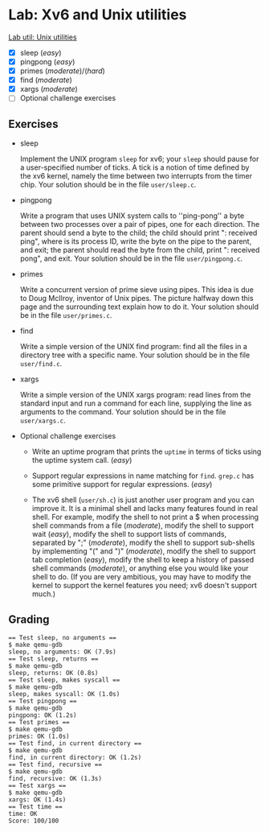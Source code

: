 # Lab: Xv6 and Unix utilities

[Lab util: Unix utilities](https://pdos.csail.mit.edu/6.828/2021/labs/util.html)

- [x] sleep (*easy*)
- [x] pingpong (*easy*)
- [x] primes (*moderate*)/(*hard*)
- [x] find (*moderate*)
- [x] xargs (*moderate*)
- [ ] Optional challenge exercises

## Exercises

- sleep
  
  Implement the UNIX program `sleep` for xv6; your `sleep` should pause for a user-specified number of ticks. A tick is a notion of time defined by the xv6 kernel, namely the time between two interrupts from the timer chip. Your solution should be in the file `user/sleep.c`.

- pingpong
  
  Write a program that uses UNIX system calls to ''ping-pong'' a byte between two processes over a pair of pipes, one for each direction. The parent should send a byte to the child; the child should print "<pid>: received ping", where <pid> is its process ID, write the byte on the pipe to the parent, and exit; the parent should read the byte from the child, print "<pid>: received pong", and exit. Your solution should be in the file `user/pingpong.c`.

- primes
  
  Write a concurrent version of prime sieve using pipes. This idea is due to Doug McIlroy, inventor of Unix pipes. The picture halfway down this page and the surrounding text explain how to do it. Your solution should be in the file `user/primes.c`.

- find
  
  Write a simple version of the UNIX find program: find all the files in a directory tree with a specific name. Your solution should be in the file `user/find.c`.

- xargs
  
  Write a simple version of the UNIX xargs program: read lines from the standard input and run a command for each line, supplying the line as arguments to the command. Your solution should be in the file `user/xargs.c`.

- Optional challenge exercises
  
  - Write an uptime program that prints the `uptime` in terms of ticks using the uptime system call. (*easy*)

  - Support regular expressions in name matching for `find`. `grep.c` has some primitive support for regular expressions. (*easy*)

  - The xv6 shell (`user/sh.c`) is just another user program and you can improve it. It is a minimal shell and lacks many features found in real shell. For example, modify the shell to not print a $ when processing shell commands from a file (*moderate*), modify the shell to support wait (*easy*), modify the shell to support lists of commands, separated by ";" (*moderate*), modify the shell to support sub-shells by implementing "(" and ")" (*moderate*), modify the shell to support tab completion (*easy*), modify the shell to keep a history of passed shell commands (*moderate*), or anything else you would like your shell to do. (If you are very ambitious, you may have to modify the kernel to support the kernel features you need; xv6 doesn't support much.)

## Grading

```shell
== Test sleep, no arguments ==
$ make qemu-gdb
sleep, no arguments: OK (7.9s)
== Test sleep, returns ==
$ make qemu-gdb
sleep, returns: OK (0.8s)
== Test sleep, makes syscall ==
$ make qemu-gdb
sleep, makes syscall: OK (1.0s)
== Test pingpong ==
$ make qemu-gdb
pingpong: OK (1.2s)
== Test primes ==
$ make qemu-gdb
primes: OK (1.0s)
== Test find, in current directory ==
$ make qemu-gdb
find, in current directory: OK (1.2s)
== Test find, recursive ==
$ make qemu-gdb
find, recursive: OK (1.3s)
== Test xargs ==
$ make qemu-gdb
xargs: OK (1.4s)
== Test time ==
time: OK
Score: 100/100
```